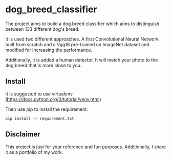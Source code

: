 # dog_breed_classifier
The project aims to build a dog breed classifier which aims to distinguish between 133 different dog's breed.

It is used two different approaches. A first Convolutional Neural Network built from scratch and a Vgg16 pre-trained on ImageNet dataset and modified for increasing the performance.

Additionally, it is added a human detector. It will match your photo to the dog breed that is more close to you.


Install
--------

It is suggested to use virtualenv (https://docs.python.org/3/tutorial/venv.html)

Then use pip to install the requirement:

```
pip install -r requirement.txt
```

Disclaimer
--------

This project is just for your reference and fun purposes. Additionally, I share it as a portfolio of my work.